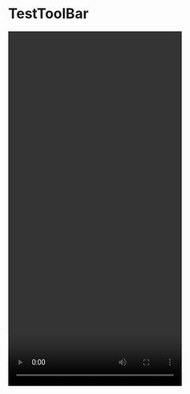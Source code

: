 # TestToolBar

<video src="https://github.com/user-attachments/assets/d0c3580a-7cbc-4ab1-ad04-42d4e35166bc" width="352" height="720"></video>
